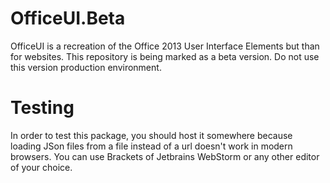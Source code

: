OfficeUI.Beta
=============

OfficeUI is a recreation of the Office 2013 User Interface Elements but than for websites. This repository is being marked as a beta version. Do not use this version production environment.

Testing
=======
In order to test this package, you should host it somewhere because loading JSon files from a file instead of a url doesn't work in modern browsers. You can use Brackets of Jetbrains WebStorm or any other editor of your choice.
